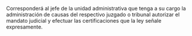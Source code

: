 Corresponderá al jefe de la unidad administrativa que tenga a su cargo la administración de causas del respectivo juzgado o tribunal autorizar el mandato judicial y efectuar las certificaciones que la ley señale expresamente.
